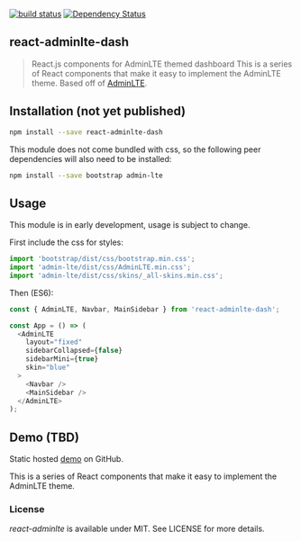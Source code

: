 [![build status](https://secure.travis-ci.org/zksailor534/react-adminlte.svg)](http://travis-ci.org/zksailor534/react-adminlte)
[![Dependency Status](https://david-dm.org/zksailor534/react-adminlte.svg)](https://david-dm.org/zksailor534/react-adminlte)

## react-adminlte-dash
> React.js components for AdminLTE themed dashboard
This is a series of React components that make it easy to implement the AdminLTE theme.
> Based off of [AdminLTE](https://github.com/almasaeed2010/AdminLTE).

## Installation (not yet published)

```bash
npm install --save react-adminlte-dash
```

This module does not come bundled with css,
so the following peer dependencies will also need to be installed:

```bash
npm install --save bootstrap admin-lte
```

## Usage

This module is in early development, usage is subject to change.

First include the css for styles:
```javascript
import 'bootstrap/dist/css/bootstrap.min.css';
import 'admin-lte/dist/css/AdminLTE.min.css';
import 'admin-lte/dist/css/skins/_all-skins.min.css';
```

Then (ES6):
```javascript
const { AdminLTE, Navbar, MainSidebar } from 'react-adminlte-dash';

const App = () => (
  <AdminLTE
    layout="fixed"
    sidebarCollapsed={false}
    sidebarMini={true}
    skin="blue"
  >
    <Navbar />
    <MainSidebar />
  </AdminLTE>
);
```

## Demo (TBD)

Static hosted [demo](http://zksailor534.github.io/react-adminlte-dash/) on GitHub.

This is a series of React components that make it easy to implement the AdminLTE theme.

### License

*react-adminlte* is available under MIT. See LICENSE for more details.
